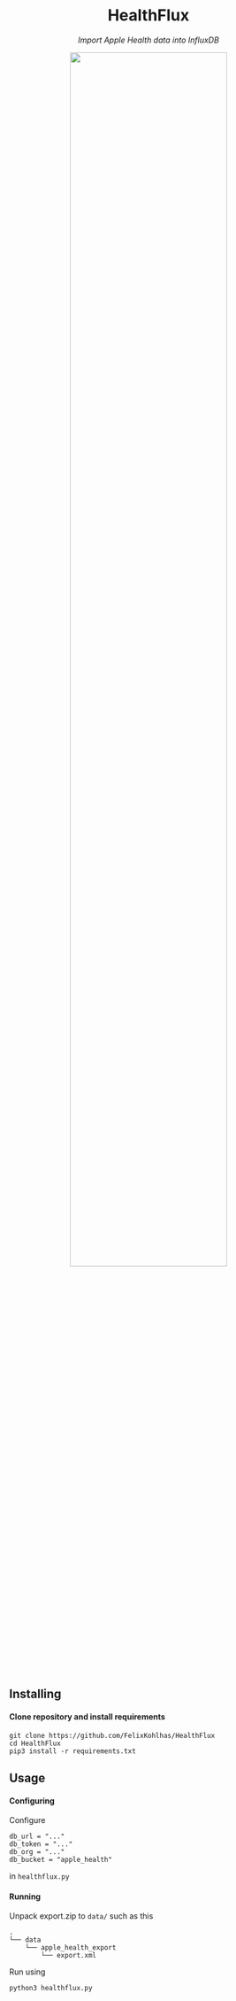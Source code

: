 <div align="center">

# HealthFlux

*Import Apple Health data into InfluxDB*

<img src="" width="75%">

</div>

## Installing

#### Clone repository and install requirements

    git clone https://github.com/FelixKohlhas/HealthFlux
    cd HealthFlux
    pip3 install -r requirements.txt


## Usage

#### Configuring

Configure

    db_url = "..."
    db_token = "..."
    db_org = "..."
    db_bucket = "apple_health"

in `healthflux.py`


#### Running

Unpack export.zip to `data/` such as this

    .
    └── data
        └── apple_health_export
            └── export.xml

Run using

    python3 healthflux.py